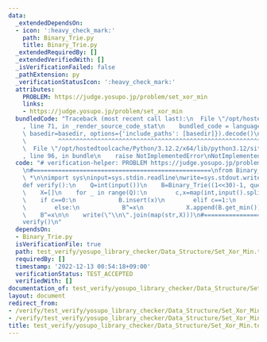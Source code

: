 ```yaml
---
data:
  _extendedDependsOn:
  - icon: ':heavy_check_mark:'
    path: Binary_Trie.py
    title: Binary_Trie.py
  _extendedRequiredBy: []
  _extendedVerifiedWith: []
  _isVerificationFailed: false
  _pathExtension: py
  _verificationStatusIcon: ':heavy_check_mark:'
  attributes:
    PROBLEM: https://judge.yosupo.jp/problem/set_xor_min
    links:
    - https://judge.yosupo.jp/problem/set_xor_min
  bundledCode: "Traceback (most recent call last):\n  File \"/opt/hostedtoolcache/Python/3.12.2/x64/lib/python3.12/site-packages/onlinejudge_verify/documentation/build.py\"\
    , line 71, in _render_source_code_stat\n    bundled_code = language.bundle(stat.path,\
    \ basedir=basedir, options={'include_paths': [basedir]}).decode()\n          \
    \         ^^^^^^^^^^^^^^^^^^^^^^^^^^^^^^^^^^^^^^^^^^^^^^^^^^^^^^^^^^^^^^^^^^^^^^^^^^^^^^^^^\n\
    \  File \"/opt/hostedtoolcache/Python/3.12.2/x64/lib/python3.12/site-packages/onlinejudge_verify/languages/python.py\"\
    , line 96, in bundle\n    raise NotImplementedError\nNotImplementedError\n"
  code: "# verification-helper: PROBLEM https://judge.yosupo.jp/problem/set_xor_min\n\
    \n#==================================================\nfrom Binary_Trie import\
    \ *\n\nimport sys\ninput=sys.stdin.readline\nwrite=sys.stdout.write\n\n#================================================\n\
    def verify():\n    Q=int(input())\n    B=Binary_Trie((1<<30)-1, query_number=Q)\n\
    \    X=[]\n    for _ in range(Q):\n        c,x=map(int,input().split())\n    \
    \    if c==0:\n            B.insert(x)\n        elif c==1:\n            B.discard(x)\n\
    \        else:\n            B^=x\n            X.append(B.get_min())\n        \
    \    B^=x\n\n    write(\"\\n\".join(map(str,X)))\n#==================================================\n\
    verify()\n"
  dependsOn:
  - Binary_Trie.py
  isVerificationFile: true
  path: test_verify/yosupo_library_checker/Data_Structure/Set_Xor_Min.test.py
  requiredBy: []
  timestamp: '2022-12-13 00:54:18+09:00'
  verificationStatus: TEST_ACCEPTED
  verifiedWith: []
documentation_of: test_verify/yosupo_library_checker/Data_Structure/Set_Xor_Min.test.py
layout: document
redirect_from:
- /verify/test_verify/yosupo_library_checker/Data_Structure/Set_Xor_Min.test.py
- /verify/test_verify/yosupo_library_checker/Data_Structure/Set_Xor_Min.test.py.html
title: test_verify/yosupo_library_checker/Data_Structure/Set_Xor_Min.test.py
---
```

